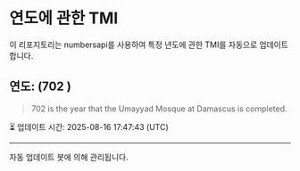 
# 연도에 관한 TMI

이 리포지토리는 numbersapi를 사용하여 특정 년도에 관한 TMI를 자동으로 업데이트합니다.

## 연도: (702 )
> 702 is the year that the Umayyad Mosque at Damascus is completed.

⏳ 업데이트 시간: 2025-08-16 17:47:43 (UTC)

---
자동 업데이트 봇에 의해 관리됩니다.
